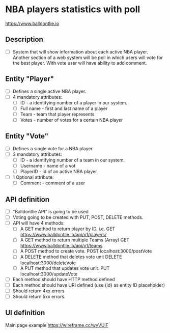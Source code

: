 # NBA players statistics with poll 
https://www.balldontlie.io

## Description
- [ ] System that will show information about each active NBA player. Another section of a web system will be poll in which users will vote for the best player. With vote user will have ability to add comment. 

## Entity "Player"
- [ ] Defines a single active NBA player.
- [ ] 4 mandatory attributes:
    - [ ] ID - a identifying number of a player in our system.
    - [ ] Full name - first and last name of a player
    - [ ] Team - team that player represents
    - [ ] Votes - number of votes for a certain NBA player
    
## Entity "Vote"
- [ ] Defines a single vote for a NBA player.
- [ ] 3 mandatory attributes:
    - [ ] ID - a identifying number of a team in our system.
    - [ ] Username - name of a vot
    - [ ] PlayerID - id of an active NBA player
- [ ] 1 Optional attribute:
    - [ ] Comment - comment of a user
    
## API definition
- [ ] "Balldontlie API" is going to be used
- [ ] Voting going to be created with PUT, POST, DELETE methods.
- [ ] API will have 4 methods:
    - [ ] A GET method to return player by ID.  i.e. GET https://www.balldontlie.io/api/v1/players/<ID>
    - [ ] A GET method to return multiple Teams (Array) GET https://www.balldontlie.io/api/v1/teams
    - [ ] A POST method to create vote. POST localhost:3000/postVote
    - [ ] A DELETE method that deletes vote unit DELETE localhost:3000/deleteVote
    - [ ] A PUT method that updates vote unit. PUT localhost:3000/updateVote
- [ ] Each method should have HTTP method defined
- [ ] Each method should have URI defined (use {id} as entity ID placeholder)
- [ ] Should return 4xx errors
- [ ] Should return 5xx errors. 

## UI definition
Main page example
https://wireframe.cc/wyVUiF

